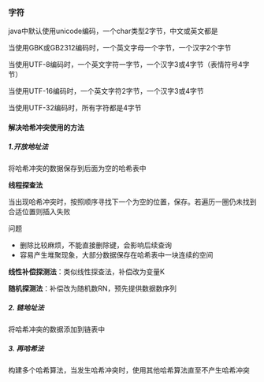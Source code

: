 ### 字符

java中默认使用unicode编码，一个char类型2字节，中文或英文都是

当使用GBK或GB2312编码时，一个英文字母一个字节，一个汉字2个字节

当使用UTF-8编码时，一个英文字符一字节，一个汉字3或4字节（表情符号4字节）

当使用UTF-16编码时，一个英文字符2字节，一个汉字3或4字节

当使用UTF-32编码时，所有字符都是4字节



#### 解决哈希冲突使用的方法

##### 1.开放地址法

将哈希冲突的数据保存到后面为空的哈希表中

**线程探查法**

当出现哈希冲突时，按照顺序寻找下一个为空的位置，保存。若遍历一圈仍未找到合适位置则插入失败

问题

- 删除比较麻烦，不能直接删除键，会影响后续查询
- 容易产生堆聚现象，大部分数据保存在哈希表中一块连续的空间

**线性补偿探测法**：类似线性探查法，补偿改为变量K

**随机探测法**：补偿改为随机数RN，预先提供数据数序列

##### 2. 链地址法

将哈希冲突的数据添加到链表中

##### 3. 再哈希法

构建多个哈希算法，当发生哈希冲突时，使用其他哈希算法直至不产生哈希冲突

